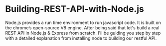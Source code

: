 # Building-REST-API-with-Node.js
Node.js provides a run time environment to run javascript code. It is built on the chrome’s open-source V8 engine. After being said that let's build a real REST API in Node.js &amp; Express from scratch. I'll be guiding you step by step with a detailed explanation from installing node to building our restful API.
